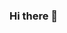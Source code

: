 ### Hi there 👋

<!--
**Yarmahmood/yarmahmood** is a ✨ _special_ ✨ repository because its `README.md` (this file) appears on your GitHub profile.

Here are some ideas to get you started:

- 🔭 I’m currently working on my personal portfolio website 
- 🌱 I’m currently learning html, css, js 
- 👯 I’m looking to collaborate on ...
- 😄 Pronouns: She/her
-->
